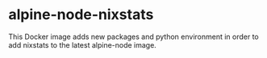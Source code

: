 # alpine-node-nixstats

This Docker image adds new packages and python environment in order to add nixstats to the latest alpine-node image.
